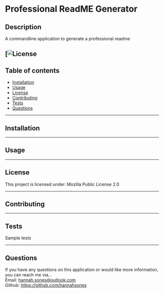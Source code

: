 # Professional ReadME Generator
## Description
A commandline application to generate a professional readme

[![License](https://img.shields.io/badge/license-Mozilla%20Public%20License%202.0-orange)
----------

## Table of contents
* [Installation](#installation)
* [Usage](#usage)
* [License](#license)
* [Contributing](#contributing)
* [Tests](#tests)
* [Questions](#questions)

----------

## Installation


----------

## Usage


-----------
## License
This project is licensed under:
Mozilla Public License 2.0

-------------
## Contributing


--------------
## Tests
Sample tests

------------
## Questions
If you have any questions on this application or would like more information, you can reach me via...    
Email: hannah.sones@outlook.com    
Github: https://github.com/hannahsones
